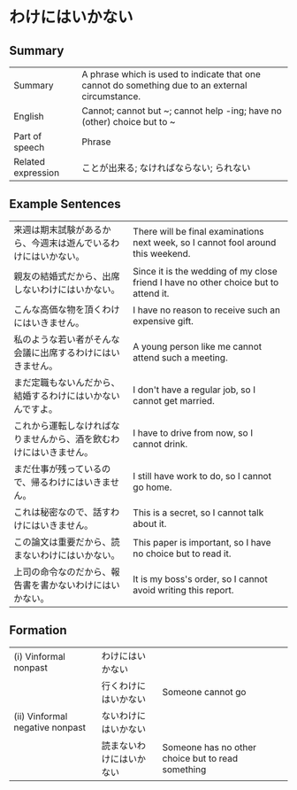 # わけにはいかない

## Summary

<table><tr>   <td>Summary</td>   <td>A phrase which is used to indicate that one cannot do something due to an external circumstance.</td></tr><tr>   <td>English</td>   <td>Cannot; cannot but ~; cannot help -ing; have no (other) choice but to ~</td></tr><tr>   <td>Part of speech</td>   <td>Phrase</td></tr><tr>   <td>Related expression</td>   <td>ことが出来る; なければならない; られない</td></tr></table>

## Example Sentences

<table><tr>   <td>来週は期末試験があるから、今週末は遊んでいるわけにはいかない。</td>   <td>There will be final examinations next week, so I cannot fool around this weekend.</td></tr><tr>   <td>親友の結婚式だから、出席しないわけにはいかない。</td>   <td>Since it is the wedding of my close friend I have no other choice but to attend it.</td></tr><tr>   <td>こんな高価な物を頂くわけにはいきません。</td>   <td>I have no reason to receive such an expensive gift.</td></tr><tr>   <td>私のような若い者がそんな会議に出席するわけにはいきません。</td>   <td>A young person like me cannot attend such a meeting.</td></tr><tr>   <td>まだ定職もないんだから、結婚するわけにはいかないんですよ。</td>   <td>I don't have a regular job, so I cannot get married.</td></tr><tr>   <td>これから運転しなければなりませんから、酒を飲むわけにはいきません。</td>   <td>I have to drive from now, so I cannot drink.</td></tr><tr>   <td>まだ仕事が残っているので、帰るわけにはいきません。</td>   <td>I still have work to do, so I cannot go home.</td></tr><tr>   <td>これは秘密なので、話すわけにはいきません。</td>   <td>This is a secret, so I cannot talk about it.</td></tr><tr>   <td>この論文は重要だから、読まないわけにはいかない。</td>   <td>This paper is important, so I have no choice but to read it.</td></tr><tr>   <td>上司の命令なのだから、報告書を書かないわけにはいかない。</td>   <td>It is my boss's order, so I cannot avoid writing this report.</td></tr></table>

## Formation

<table class="table"> <tbody><tr class="tr head"><td class="td"><span class="numbers">(i)</span> <span class="bold">Vinformal nonpast</span></td><td class="td"><span class="concept">わけにはいかない</span></td><td class="td"></td></tr><tr class="tr"><td class="td"></td><td class="td"><span>行く</span><span class="concept">わけにはいかない</span></td><td class="td"><span>Someone cannot go</span></td></tr><tr class="tr head"><td class="td"><span class="numbers">(ii)</span> <span class="bold">Vinformal negative nonpast</span></td><td class="td"><span class="concept">ないわけにはいかない</span></td><td class="td"></td></tr><tr class="tr"><td class="td"></td><td class="td"><span>読ま</span><span class="concept">ないわけにはいかない</span></td><td class="td"><span>Someone has no other choice but to read something</span></td></tr></tbody></table>

